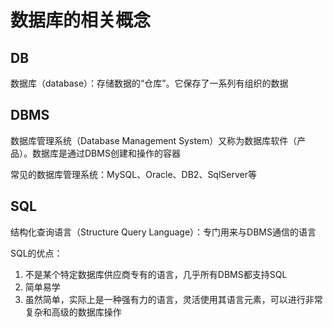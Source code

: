 # 数据库的相关概念



## DB

数据库（database）：存储数据的“仓库”。它保存了一系列有组织的数据



## DBMS

数据库管理系统（Database Management System）又称为数据库软件（产品）。数据库是通过DBMS创建和操作的容器

常见的数据库管理系统：MySQL、Oracle、DB2、SqlServer等



## SQL

结构化查询语言（Structure Query Language）：专门用来与DBMS通信的语言

SQL的优点：

1. 不是某个特定数据库供应商专有的语言，几乎所有DBMS都支持SQL
2. 简单易学
3. 虽然简单，实际上是一种强有力的语言，灵活使用其语言元素，可以进行非常复杂和高级的数据库操作

